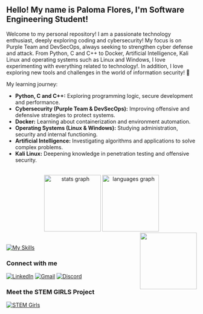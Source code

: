 <h2 align="left"> Hello! My name is Paloma Flores, I'm Software Engineering Student!</h2>

Welcome to my personal repository! I am a passionate technology enthusiast, deeply exploring coding and cybersecurity! My focus is on Purple Team and DevSecOps, always seeking to strengthen cyber defense and attack. From Python, C and C++ to Docker, Artificial Intelligence, Kali Linux and operating systems such as Linux and Windows, I love experimenting with everything related to technology!. In addition, I love exploring new tools and challenges in the world of information security! 🚀

My learning journey:
- <b>Python, C and C++:</b> Exploring programming logic, secure development and performance.
- <b>Cybersecurity (Purple Team & DevSecOps):</b> Improving offensive and defensive strategies to protect systems.
- <b>Docker:</b> Learning about containerization and environment automation.
- <b>Operating Systems (Linux & Windows):</b> Studying administration, security and internal functioning.
- <b>Artificial Intelligence:</b> Investigating algorithms and applications to solve complex problems.
- <b>Kali Linux:</b> Deepening knowledge in penetration testing and offensive security.
<br>
  
<div align="center">
  <img src="https://github-readme-stats.vercel.app/api?username=palomaflores&hide_title=false&hide_rank=false&show_icons=true&include_all_commits=true&count_private=true&disable_animations=false&theme=blueberry&locale=en&hide_border=false" height="150" alt="stats graph"  />
  <img src="https://github-readme-stats.vercel.app/api/top-langs?username=palomaflores&locale=en&hide_title=false&layout=compact&card_width=320&langs_count=5&theme=blueberry&hide_border=false" height="150" alt="languages graph"  />
</div>

<img align="right" height="150" src="https://i.pinimg.com/originals/a1/62/3a/a1623ab5fa588b28c3a4315450d981bc.gif"  />
<br>

[![My Skills](https://skillicons.dev/icons?i=c,cpp,py,git,ai,docker,windows,linux,kali,vscode&theme=light)](https://skillicons.dev)

### Connect with me
[![LinkedIn](https://img.shields.io/badge/LinkedIn-5cb8ff?style=for-the-badge&logo=linkedin&logoColor=white)](https://www.linkedin.com/in/paloma-floresm)
[![Gmail](https://img.shields.io/badge/Gmail-5cb8ff?style=for-the-badge&logo=gmail&logoColor=white)](mailto:palomaflores.dev@gmail.com)
[![Discord](https://img.shields.io/badge/Discord-5cb8ff?style=for-the-badge&logo=discord&logoColor=white)](https://discord.com/users/1333523387934576711)

### Meet the STEM GIRLS Project
[![STEM Girls](https://img.shields.io/badge/STEM_Girls-2196f3?style=for-the-badge&logo=stemgirs&logoColor=white)](https://www.linkedin.com/company/stemgirlsoficial/)
